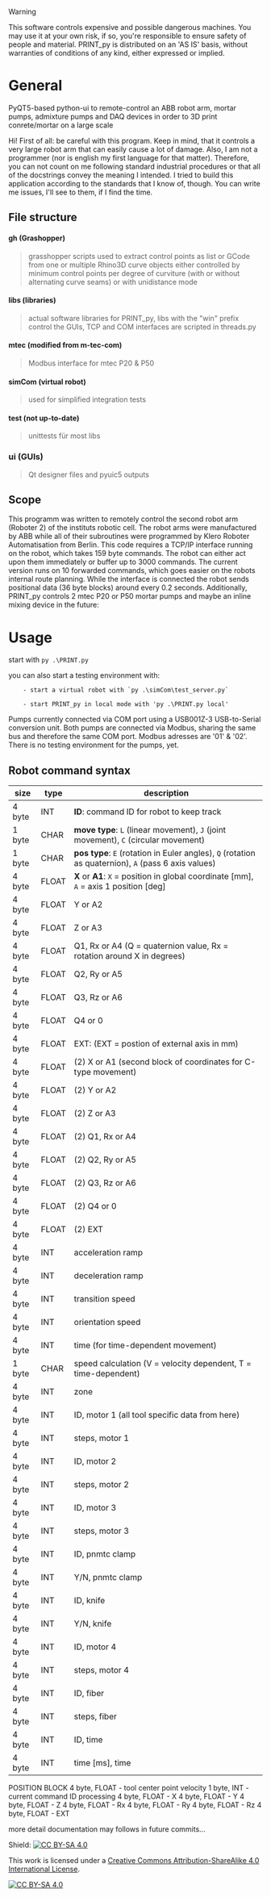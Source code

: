 > [!WARNING]
> This software controls expensive and possible dangerous machines. You may use
> it at your own risk, if so, you're responsible to ensure safety of people and
> material. PRINT_py is distributed on an 'AS IS' basis, without warranties of
> conditions of any kind, either expressed or implied.


# General

PyQT5-based python-ui to remote-control an ABB robot arm, mortar pumps,
admixture pumps and DAQ devices in order to 3D print conrete/mortar
on a large scale

Hi! First of all: be careful with this program. Keep in mind, that it 
controls a very large robot arm that can easily cause a lot of damage. 
Also, I am not a programmer (nor is english my first language for that
matter). Therefore, you can not count on me following standard industrial
procedures or that all of the docstrings convey the meaning I intended.
I tried to build this application according to the standards that I know
of, though. You can write me issues, I'll see to them, if I find the time.

## File structure

#### gh (Grashopper)

> grasshopper scripts used to extract control points as list or
> GCode from one or multiple Rhino3D curve objects either controlled
> by minimum control points per degree of curviture (with or without
> alternating curve seams) or with unidistance mode

#### libs (libraries)

> actual software libraries for PRINT_py, libs with the "win" prefix
> control the GUIs, TCP and COM interfaces are scripted in
> threads.py

#### mtec (modified from m-tec-com)
 
> Modbus interface for mtec P20 & P50

#### simCom (virtual robot)

> used for simplified integration tests

#### test (not up-to-date)

> unittests für most libs

### ui (GUIs)

> Qt designer files and pyuic5 outputs

## Scope

This programm was written to remotely control the second robot arm
(Roboter 2) of the instituts robotic cell. The robot arms were
manufactured by ABB while all of their subroutines were programmed by
Klero Roboter Automatisation from Berlin. This code requires a TCP/IP
interface running on the robot, which takes 159 byte commands. The robot
can either act upon them immediately or buffer up to 3000 commands. The
current version runs on 10 forwarded commands, which goes easier on the
robots internal route planning. While the interface is connected the robot
sends positional data (36 byte blocks) around every 0.2 seconds. Additionally,
PRINT_py controls 2 mtec P20 or P50 mortar pumps and maybe an inline mixing
device in the future:

# Usage

start with `py .\PRINT.py`

you can also start a testing environment with:

        - start a virtual robot with `py .\simCom\test_server.py`

        - start PRINT_py in local mode with 'py .\PRINT.py local'

Pumps currently connected via COM port using a USB001Z-3 USB-to-Serial
conversion unit. Both pumps are connected via Modbus, sharing the same bus
and therefore the same COM port. Modbus adresses are '01' & '02'. There is 
no testing environment for the pumps, yet.

## Robot command syntax 

| size | type | description |
| ---- | ---- | ----------- |
| 4 byte | INT | **ID**: command ID for robot to keep track |
| 1 byte | CHAR | **move type**: `L` (linear movement), `J` (joint movement), `C` (circular movement) |
| 1 byte | CHAR | **pos type**: `E` (rotation in Euler angles), `Q` (rotation as quaternion), `A` (pass 6 axis values) |
| 4 byte | FLOAT | **X** or **A1**: `X` = position in global coordinate [mm], `A` = axis 1 position [deg] |
| 4 byte | FLOAT | Y or A2 |
| 4 byte | FLOAT | Z or A3 |
| 4 byte | FLOAT | Q1, Rx or A4        (Q = quaternion value, Rx = rotation around X in degrees)
| 4 byte | FLOAT | Q2, Ry or A5 |
| 4 byte | FLOAT | Q3, Rz or A6 |
| 4 byte | FLOAT | Q4 or 0 |
| 4 byte | FLOAT | EXT:                (EXT = postion of external axis in mm) |
| 4 byte | FLOAT | (2) X or A1         (second block of coordinates for C-type movement)
| 4 byte | FLOAT | (2) Y or A2 |
| 4 byte | FLOAT | (2) Z or A3 |
| 4 byte | FLOAT | (2) Q1, Rx or A4 |
| 4 byte | FLOAT | (2) Q2, Ry or A5 |
| 4 byte | FLOAT | (2) Q3, Rz or A6 |
| 4 byte | FLOAT | (2) Q4 or 0 |
| 4 byte | FLOAT | (2) EXT |
| 4 byte | INT |   acceleration ramp |
| 4 byte | INT |   deceleration ramp |
| 4 byte | INT |   transition speed |
| 4 byte | INT |   orientation speed |
| 4 byte | INT |   time                (for time-dependent movement) |
| 1 byte | CHAR |  speed calculation   (V = velocity dependent, T = time-dependent) |
| 4 byte | INT |   zone |
| 4 byte | INT |   ID, motor 1         (all tool specific data from here) |
| 4 byte | INT |   steps, motor 1 |
| 4 byte | INT |   ID, motor 2 |
| 4 byte | INT |   steps, motor 2 |
| 4 byte | INT |   ID, motor 3 |
| 4 byte | INT |   steps, motor 3 |
| 4 byte | INT |   ID, pnmtc clamp |
| 4 byte | INT |   Y/N, pnmtc clamp |
| 4 byte | INT |   ID, knife |
| 4 byte | INT |   Y/N, knife |
| 4 byte | INT |   ID, motor 4 |
| 4 byte | INT |   steps, motor 4 |
| 4 byte | INT |   ID, fiber |
| 4 byte | INT |   steps, fiber |
| 4 byte | INT |   ID, time |
| 4 byte | INT |   time [ms], time |

[^2]: 
[^3]: use: E (rotation in Euler angles), Q (rotation as quaternion), A (pass 6 axis values)


POSITION BLOCK
4 byte, FLOAT - tool center point velocity
1 byte, INT -   current command ID processing
4 byte, FLOAT - X
4 byte, FLOAT - Y
4 byte, FLOAT - Z
4 byte, FLOAT - Rx
4 byte, FLOAT - Ry
4 byte, FLOAT - Rz
4 byte, FLOAT - EXT

more detail documentation may follows in future commits...


Shield: [![CC BY-SA 4.0][cc-by-sa-shield]][cc-by-sa]

This work is licensed under a
[Creative Commons Attribution-ShareAlike 4.0 International License][cc-by-sa].

[![CC BY-SA 4.0][cc-by-sa-image]][cc-by-sa]

[cc-by-sa]: http://creativecommons.org/licenses/by-sa/4.0/
[cc-by-sa-image]: https://licensebuttons.net/l/by-sa/4.0/88x31.png
[cc-by-sa-shield]: https://img.shields.io/badge/License-CC%20BY--SA%204.0-lightgrey.svg

